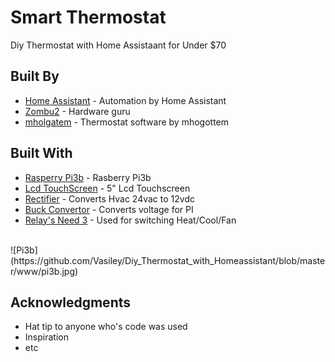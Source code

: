 # Smart Thermostat
Diy Thermostat with Home Assistaant for Under $70

## Built By

* [Home Assistant](https://home-assistant.io/) - Automation by Home Assistant
* [Zombu2](https://github.com/zombu2/) - Hardware guru
* [mholgatem](https://github.com/mholgatem/ThermOS) - Thermostat software by mhogottem

## Built With

* [Rasperry Pi3b](https://www.raspberrypi.org/products/raspberry-pi-3-model-b/) - Rasberry Pi3b
* [Lcd TouchScreen](https://www.amazon.com/gp/product/B013JECYF2/ref=oh_aui_detailpage_o05_s00?ie=UTF8&psc=1) - 5" Lcd Touchscreen
* [Rectifier](https://www.amazon.com/KBP06-RS205-Full-Bridge-Rectifier/dp/B01B3K569A/ref=sr_1_12?ie=UTF8&qid=1509064779&sr=8-12&keywords=rectifier) - Converts Hvac 24vac to 12vdc
* [Buck Convertor](https://www.amazon.com/gp/product/B00GZG7X9Y/ref=oh_aui_search_detailpage?ie=UTF8&psc=1) - Converts voltage for PI
* [Relay's Need 3](https://www.ebay.com/itm/1Pcs-Relay-Shield-Boards-5V-For-WeMos-D1-Mini-Module-Development-Boards/122645522508?hash=item1c8e3e284c:g:jJ0AAOSwyBhZjwpz) - Used for switching Heat/Cool/Fan
<br/>
![Pi3b](https://github.com/Vasiley/Diy_Thermostat_with_Homeassistant/blob/master/www/pi3b.jpg)


## Acknowledgments

* Hat tip to anyone who's code was used
* Inspiration
* etc
